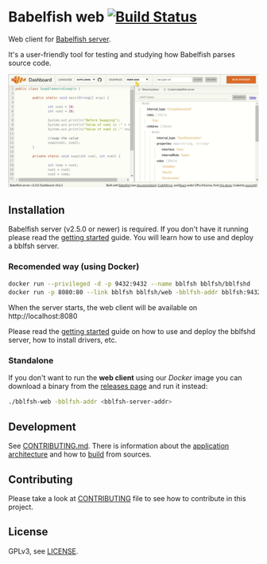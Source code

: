 # Babelfish web [![Build Status](https://travis-ci.org/bblfsh/web.svg?branch=master)](https://travis-ci.org/bblfsh/web)

Web client for [Babelfish server](https://bblf.sh).

It's a user-friendly tool for testing and studying how Babelfish parses source code.

![Screenshot_gif](images/web.gif?raw=true)

## Installation

Babelfish server (v2.5.0 or newer) is required.
If you don't have it running please read the [getting started](https://doc.bblf.sh/using-babelfish/getting-started.html) guide. You will learn how to use and deploy a bblfsh server.

### Recomended way (using Docker)

```sh
docker run --privileged -d -p 9432:9432 --name bblfsh bblfsh/bblfshd
docker run -p 8080:80 --link bblfsh bblfsh/web -bblfsh-addr bblfsh:9432
```

When the server starts, the web client will be available on http://localhost:8080

Please read the [getting started](https://doc.bblf.sh/using-babelfish/getting-started.html) guide on how to use and deploy the bblfshd server, how to install drivers, etc.

### Standalone

If you don't want to run the **web client** using our *Docker* image you can download a binary from the [releases page](https://github.com/bblfsh/web/releases) and run it instead:

```sh
./bblfsh-web -bblfsh-addr <bblfsh-server-addr>
```

## Development

See [CONTRIBUTING.md](CONTRIBUTING.md). There is information about the [application architecture](CONTRIBUTING.md#Architecture) and how to [build](CONTRIBUTING.md#Development) from sources.

## Contributing

Please take a look at [CONTRIBUTING](CONTRIBUTING.md) file to see how to contribute in this project.

## License

GPLv3, see [LICENSE](LICENSE).
